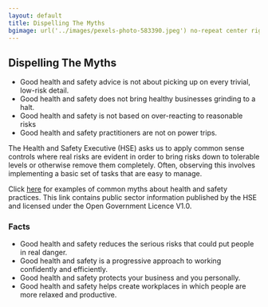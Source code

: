```yaml
---
layout: default
title: Dispelling The Myths
bgimage: url('../images/pexels-photo-583390.jpeg') no-repeat center right
---
```


## Dispelling The Myths

* Good health and safety advice is not about picking up on every trivial, low-risk detail.
* Good health and safety does not bring healthy businesses grinding to a halt.
* Good health and safety is not based on over-reacting to reasonable risks
* Good health and safety practitioners are not on power trips.

The Health and Safety Executive (HSE) asks us to apply common sense controls where real risks are evident in order to bring risks down to tolerable levels or otherwise remove them completely. Often, observing this involves implementing a basic set of tasks that are easy to manage.

Click [here](http://www.ambergreensafety.co.uk/attachments/article/89/Myths%20H&S.pdf) for examples of common myths about health and safety practices. This link contains public sector information published by the HSE and licensed under the Open Government Licence V1.0.

### Facts
* Good health and safety reduces the serious risks that could put people in real danger.
* Good health and safety is a progressive approach to working confidently and efficiently.
* Good health and safety protects your business and you personally.
* Good health and safety helps create workplaces in which people are more relaxed and productive.
